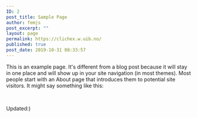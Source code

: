 ```yaml
---
ID: 2
post_title: Sample Page
author: femjs
post_excerpt: ""
layout: page
permalink: https://clichex.w.uib.no/
published: true
post_date: 2019-10-31 08:33:57
---
```

<!-- wp:paragraph -->
<p>This is an example page. It's different from a blog post because it will stay in one place and will show up in your site navigation (in most themes). Most people start with an About page that introduces them to potential site visitors. It might say something like this:</p>
<!-- /wp:paragraph -->

<!-- wp:quote -->
<p>&nbsp;</p>
<!-- /wp:paragraph -->

Updated:)
